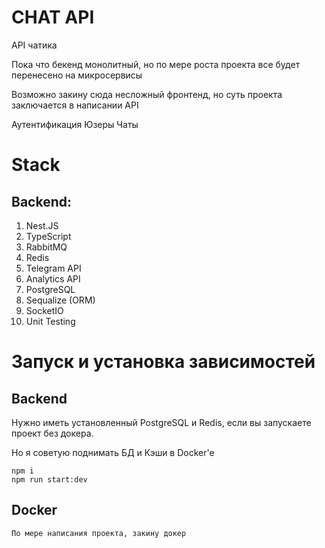 <h1>CHAT API</h1>
<p>API чатика</p>

<p>Пока что бекенд монолитный, но по мере роста проекта все будет перенесено на микросервисы </p>
<p>Возможно закину сюда несложный фронтенд, но суть проекта заключается в написании API</p>

Аутентификация
Юзеры
Чаты

<h1>Stack</h1>

<h2>Backend: </h2>

1. Nest.JS
2. TypeScript
3. RabbitMQ
4. Redis
5. Telegram API
6. Analytics API
7. PostgreSQL
8. Sequalize (ORM)
9. SocketIO
10. Unit Testing

<h1>Запуск и установка зависимостей</h1>

<h2>Backend</h2>

Нужно иметь установленный PostgreSQL и Redis, если вы запускаете проект без докера.

Но я советую поднимать БД и Кэши в Docker'e

```
npm i
npm run start:dev
```

<h2>Docker</h2>

```
По мере написания проекта, закину докер
```
